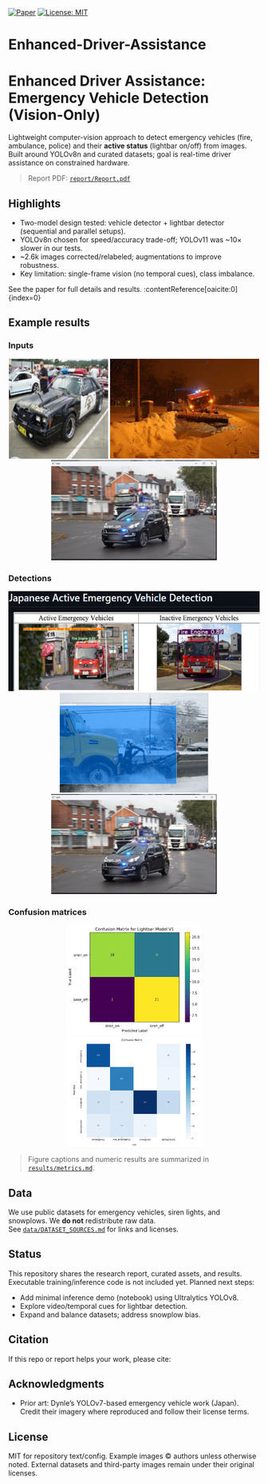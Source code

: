 [![Paper](https://img.shields.io/badge/Paper-PDF-red)](report/CS_680_Report.pdf)
[![License: MIT](https://img.shields.io/badge/License-MIT-green.svg)](LICENSE)


# Enhanced-Driver-Assistance

# Enhanced Driver Assistance: Emergency Vehicle Detection (Vision-Only)

Lightweight computer-vision approach to detect emergency vehicles (fire, ambulance, police) and their **active status** (lightbar on/off) from images. Built around YOLOv8n and curated datasets; goal is real-time driver assistance on constrained hardware.

> Report PDF: [`report/Report.pdf`](report/Report.pdf)

## Highlights
- Two-model design tested: vehicle detector + lightbar detector (sequential and parallel setups).
- YOLOv8n chosen for speed/accuracy trade-off; YOLOv11 was ~10× slower in our tests.
- ~2.6k images corrected/relabeled; augmentations to improve robustness.
- Key limitation: single-frame vision (no temporal cues), class imbalance.

See the paper for full details and results. :contentReference[oaicite:0]{index=0}

## Example results

### Inputs
<p align="center">
  <img src="examples/inputs/sample_1.png" height="200px" alt="Street scene with emergency vehicle">
  <img src="examples/inputs/sample_2.png" height="200px" alt="Snowplow in winter street">
  <img src="examples/inputs/sample_3.png" height="200px" alt="Unmarked vehicle with lightbar on">
</p>

### Detections
<p align="center">
  <img src="examples/detections/detect_1.png" height="200px" alt="Detected fire engine with bbox">
  <img src="examples/detections/detect_2.png" height="200px" alt="Detected snowplow (bbox)">
  <img src="examples/detections/detect_3.png" height="200px" alt="Unmarked vehicle lightbar detected">
</p>

### Confusion matrices
<p align="center">
  <img src="results/figures/lightbar_cm_v1.png" height="220px" alt="Lightbar Model V1 confusion matrix">
  <img src="results/figures/vehicle_cm.png" height="220px" alt="Vehicle model confusion matrix">
</p>


> Figure captions and numeric results are summarized in [`results/metrics.md`](results/metrics.md).

## Data
We use public datasets for emergency vehicles, siren lights, and snowplows. We **do not** redistribute raw data.  
See [`data/DATASET_SOURCES.md`](data/DATASET_SOURCES.md) for links and licenses.


## Status
This repository shares the research report, curated assets, and results.  
Executable training/inference code is not included yet. Planned next steps:
- Add minimal inference demo (notebook) using Ultralytics YOLOv8.
- Explore video/temporal cues for lightbar detection.
- Expand and balance datasets; address snowplow bias.

## Citation
If this repo or report helps your work, please cite:



## Acknowledgments
- Prior art: Dynle’s YOLOv7-based emergency vehicle work (Japan). Credit their imagery where reproduced and follow their license terms.

## License
MIT for repository text/config. Example images © authors unless otherwise noted. External datasets and third-party images remain under their original licenses.
